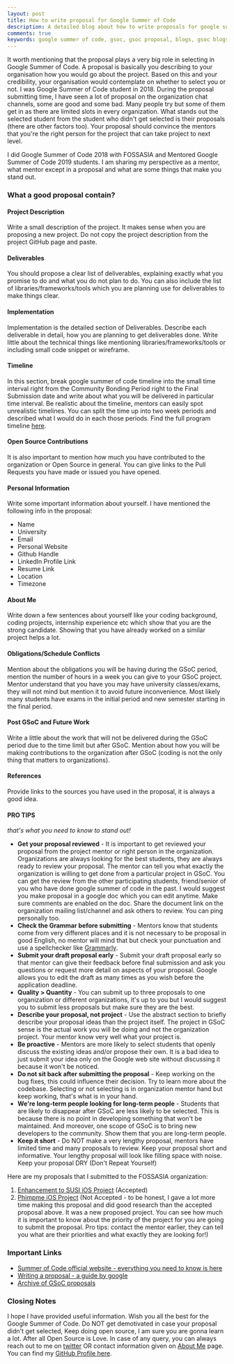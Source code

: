 ```yaml
---
layout: post
title: How to write proposal for Google Summer of Code
description: A detailed blog about how to write proposals for google summer of code and some tips to make your proposal stand out from others.
comments: true
keywords: google summer of code, gsoc, gsoc proposal, blogs, gsoc blogs, gsoc experience, fossasia, open source, proposals, proposal tips, how to write proposal, how to
---
```

It worth mentioning that the proposal plays a very big role in selecting in Google Summer of Code. A proposal is basically you describing to your organisation how you would go about the project. Based on this and your credibility, your organisation would contemplate on whether to select you or not. I was Google Summer of Code student in 2018. During the proposal submitting time, I have seen a lot of proposal on the organization chat channels, some are good and some bad. Many people try but some of them get in as there are limited slots in every organization. What stands out the selected student from the student who didn't get selected is their proposals (there are other factors too). Your proposal should convince the mentors that you're the right person for the project that can take project to next level.

I did Google Summer of Code 2018 with FOSSASIA and Mentored Google Summer of Code 2019 students. I am sharing my perspective as a mentor, what mentor except in a proposal and what are some things that make you stand out.

### What a good proposal contain?

#### Project Description

Write a small description of the project. It makes sense when you are proposing a new project. Do not copy the project description from the project GitHub page and paste.

#### Deliverables

You should propose a clear list of deliverables, explaining exactly what you promise to do and what you do not plan to do. You can also include the list of libraries/frameworks/tools which you are planning use for deliverables to make things clear.

#### Implementation

Implementation is the detailed section of Deliverables. Describe each deliverable in detail, how you are planning to get deliverables done. Write little about the technical things like mentioning libraries/frameworks/tools or including small code snippet or wireframe.

#### Timeline

In this section, break google summer of code timeline into the small time interval right from the Community Bonding Period right to the Final Submission date and write about what you will be delivered in particular time interval. Be realistic about the timeline, mentors can easily spot unrealistic timelines. You can split the time up into two week periods and described what I would do in each those periods. Find the full program timeline [here](https://summerofcode.withgoogle.com/how-it-works/#timeline).

#### Open Source Contributions

It is also important to mention how much you have contributed to the organization or Open Source in general. You can give links to the Pull Requests you have made or issued you have opened.

#### Personal Information

Write some important information about yourself. I have mentioned the following info in the proposal:

* Name
* University
* Email
* Personal Website
* Github Handle
* LinkedIn Profile Link
* Resume Link
* Location
* Timezone

#### About Me

Write down a few sentences about yourself like your coding background, coding projects, internship experience etc which show that you are the strong candidate. Showing that you have already worked on a similar project helps a lot.

#### Obligations/Schedule Conflicts

Mention about the obligations you will be having during the GSoC period, mention the number of hours in a week you can give to your GSoC project. Mentor understand that you have you may have university classes/exams, they will not mind but mention it to avoid future inconvenience. Most likely many students have exams in the initial period and new semester starting in the final period.

#### Post GSoC and Future Work

Write a little about the work that will not be delivered during the GSoC period due to the time limit but after GSoC. Mention about how you will be making contributions to the organization after GSoC (coding is not the only thing that matters to organizations).

#### References

Provide links to the sources you have used in the proposal, it is always a good idea.

#### PRO TIPS

_that's what you need to know to stand out!_

* **Get your proposal reviewed** - It is important to get reviewed your proposal from the project mentor or right person in the organization. Organizations are always looking for the best students, they are always ready to review your proposal. The mentor can tell you what exactly the organization is willing to get done from a particular project in GSoC. You can get the review from the other participating students, friend/senior of you who have done google summer of code in the past.
I would suggest you make proposal in a google doc which you can edit anytime. Make sure comments are enabled on the doc. Share the document link on the organization mailing list/channel and ask others to review. You can ping personally too.
* **Check the Grammar before submitting** - Mentors know that students come from very different places and it is not necessary to be proposal in good English, no mentor will mind that but check your punctuation and use a spellchecker like [Grammarly](https://grammarly.com/).
* **Submit your draft proposal early** - Submit your draft proposal early so that mentor can give their feedback before final submission and ask you questions or request more detail on aspects of your proposal. Google allows you to edit the draft as many times as you wish before the application deadline.
* **Quality > Quantity** - You can submit up to three proposals to one organization or different organizations, it's up to you but I would suggest you to submit less proposals but make sure they are the best.
* **Describe your proposal, not project** - Use the abstract section to briefly describe your proposal ideas than the project itself. The project in GSoC sense is the actual work you will be doing and not the organization project. Your mentor know very well what your project is.
* **Be proactive** - Mentors are more likely to select students that openly discuss the existing ideas and/or propose their own. It is a bad idea to just submit your idea only on the Google web site without discussing it because it won't be noticed.
* **Do not sit back after submitting the proposal** - Keep working on the bug fixes, this could influence their decision. Try to learn more about the codebase. Selecting or not selecting is in organization mentor hand but keep working, that's what is in your hand.
* **We're long-term people looking for long-term people** - Students that are likely to disappear after GSoC are less likely to be selected. This is because there is no point in developing something that won't be maintained. And moreover, one scope of GSoC is to bring new developers to the community. Show them that you are long-term people.
* **Keep it short** - Do NOT make a very lengthy proposal, mentors have limited time and many proposals to review. Keep your proposal short and informative. Your lengthy proposal will look like filling space with noise. Keep your proposal DRY (Don't Repeat Yourself)

Here are my proposals that I submitted to the FOSSASIA organization:

1. [Enhancement to SUSI iOS Project](https://docs.google.com/document/d/1iR7-LCF6rbTaZglPxOOwNPBTvtXuIZwWJiQMlSYlOrY/edit?usp=sharing) (Accepted)
2. [Phimpme iOS Project](https://docs.google.com/document/d/1emFcE0cMTButYEzoKZGScOVEPHHqMv6_mrOIwUxmJkA/edit?usp=sharing) (Not Accepted - to be honest, I gave a lot more time making this proposal and did good research than the accepted proposal above. It was a new proposed project. You can see how much it is important to know about the priority of the project for you are going to submit the proposal. Pro tips: contact the mentor earlier, they can tell you what are their priorities and what exactly they are looking for!)

### Important Links

* [Summer of Code official website - everything you need to know is here](https://summerofcode.withgoogle.com/)
* [Writing a proposal - a guide by google](https://google.github.io/gsocguides/student/writing-a-proposal)
* [Archive of GSoC proposals](https://github.com/saketkc/fos-proposals)

### Closing Notes

I hope I have provided useful information. Wish you all the best for the Google Summer of Code. Do NOT get demotivated in case your proposal didn't get selected, Keep doing open source, I am sure you are gonna learn a lot. After all Open Source is Love. In case of any query, you can always reach out to me on [twitter](https://twitter.com/jogendrafx) OR contact information given on [About Me](/about) page. You can find my [GitHub Profile here](https://github.com/jogendra).
